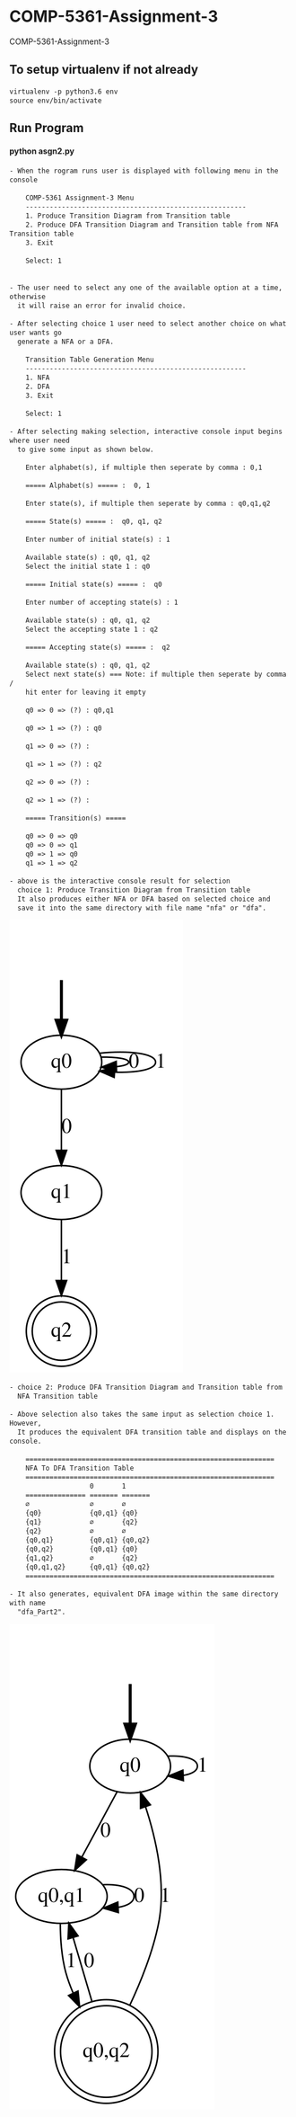 # COMP-5361-Assignment-3
COMP-5361-Assignment-3

## To setup virtualenv if not already
    
    virtualenv -p python3.6 env
    source env/bin/activate

## Run Program
#### python asgn2.py

    - When the rogram runs user is displayed with following menu in the console
    
        COMP-5361 Assignment-3 Menu
        -------------------------------------------------------
        1. Produce Transition Diagram from Transition table
        2. Produce DFA Transition Diagram and Transition table from NFA Transition table
        3. Exit
        
        Select: 1


    - The user need to select any one of the available option at a time, otherwise 
      it will raise an error for invalid choice.

    - After selecting choice 1 user need to select another choice on what user wants go 
      generate a NFA or a DFA.

        Transition Table Generation Menu
        -------------------------------------------------------
        1. NFA
        2. DFA
        3. Exit
        
        Select: 1
    
    - After selecting making selection, interactive console input begins where user need
      to give some input as shown below.
        
        Enter alphabet(s), if multiple then seperate by comma : 0,1

        ===== Alphabet(s) ===== :  0, 1
        
        Enter state(s), if multiple then seperate by comma : q0,q1,q2
        
        ===== State(s) ===== :  q0, q1, q2
        
        Enter number of initial state(s) : 1
        
        Available state(s) : q0, q1, q2
        Select the initial state 1 : q0
        
        ===== Initial state(s) ===== :  q0
        
        Enter number of accepting state(s) : 1
        
        Available state(s) : q0, q1, q2
        Select the accepting state 1 : q2
        
        ===== Accepting state(s) ===== :  q2
        
        Available state(s) : q0, q1, q2
        Select next state(s) === Note: if multiple then seperate by comma / 
        hit enter for leaving it empty
        
        q0 => 0 => (?) : q0,q1
        
        q0 => 1 => (?) : q0
        
        q1 => 0 => (?) : 
        
        q1 => 1 => (?) : q2 
        
        q2 => 0 => (?) : 
        
        q2 => 1 => (?) : 
        
        ===== Transition(s) =====

        q0 => 0 => q0
        q0 => 0 => q1
        q0 => 1 => q0
        q1 => 1 => q2

    - above is the interactive console result for selection 
      choice 1: Produce Transition Diagram from Transition table 
      It also produces either NFA or DFA based on selected choice and 
      save it into the same directory with file name "nfa" or "dfa".
   
   ![NFA](https://github.com/ypandya614929/COMP-5361-Assignment-3/blob/main/nfa.dot.svg?raw=true)
   
    - choice 2: Produce DFA Transition Diagram and Transition table from 
      NFA Transition table

    - Above selection also takes the same input as selection choice 1. However,
      It produces the equivalent DFA transition table and displays on the console.
      
        ==============================================================
        NFA To DFA Transition Table
        ==============================================================
                        0       1      
        =============== ======= =======
        ∅               ∅       ∅      
        {q0}            {q0,q1} {q0}   
        {q1}            ∅       {q2}   
        {q2}            ∅       ∅      
        {q0,q1}         {q0,q1} {q0,q2}
        {q0,q2}         {q0,q1} {q0}   
        {q1,q2}         ∅       {q2}   
        {q0,q1,q2}      {q0,q1} {q0,q2}
        ==============================================================

    - It also generates, equivalent DFA image within the same directory with name
      "dfa_Part2".
   
   ![NFA to Equivalent DFA](https://github.com/ypandya614929/COMP-5361-Assignment-3/blob/main/dfa_Part2.dot.svg?raw=true)
